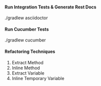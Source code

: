 

#### Run Integration Tests & Generate Rest Docs
./gradlew asciidoctor

#### Run Cucumber Tests

./gradlew cucumber


#### Refactoring Techniques

1. Extract Method
2. Inline Method
3. Extract Variable
4. Inline Temporary Variable
